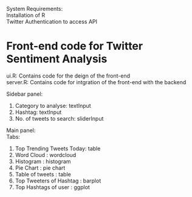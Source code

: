 System Requirements:  
Installation of R  
Twitter Authentication to access API  

# Front-end code for Twitter Sentiment Analysis

ui.R: Contains code for the deign of the front-end  
server.R: Contains code for intgration of the front-end with the backend  
  
  
Sidebar panel:  
1. Category to analyse: textInput  
2. Hashtag: textInput  
3. No. of tweets to search: sliderInput  
 
Main panel:   
Tabs:  
1. Top Trending Tweets Today: table  
2. Word Cloud : wordcloud  
3. Histogram : histogram  
4. Pie Chart : pie chart  
5. Table of tweets : table  
6. Top Tweeters of Hashtag : barplot  
7. Top Hashtags of user : ggplot  
